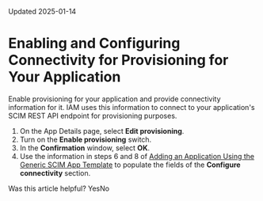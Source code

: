 Updated 2025-01-14
# Enabling and Configuring Connectivity for Provisioning for Your Application
Enable provisioning for your application and provide connectivity information for it. IAM uses this information to connect to your application's SCIM REST API endpoint for provisioning purposes.
  1. On the App Details page, select **Edit provisioning**.
  2. Turn on the **Enable provisioning** switch.
  3. In the **Confirmation** window, select **OK**.
  4. Use the information in steps 6 and 8 of [Adding an Application Using the Generic SCIM App Template](https://docs.oracle.com/en-us/iaas/Content/Identity/scim/add-application-using-generic-scim-app-template.htm#add-application-using-generic-scim-app-template "Add an application to an OCI IAM identity domain using the Generic SCIM App Template.") to populate the fields of the **Configure connectivity** section.


Was this article helpful?
YesNo

